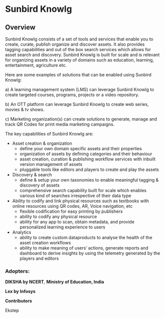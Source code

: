# Sunbird Knowlg

## Overview

Sunbird Knowlg consists of a set of tools and services that enable you to create, curate, publish organize and discover assets. It also provides tagging capabilities and out of the box search services which allows for asset search and discovery. Sunbird Knowlg is built for scale and is relevant for organizing assets in a variety of domains such as education, learning, entertainment, agriculture etc.

Here are some examples of solutions that can be enabled using Sunbird Knowlg:&#x20;

a) A learning management system (LMS) can leverage Sunbird Knowlg to create targeted courses, programs, projects or a video repository.&#x20;

b) An OTT platform can leverage Sunbird Knowlg to create web series, movies & tv shows.&#x20;

c) Marketing organization(s) can create solutions to generate, manage and track QR Codes for print media marketing campaigns.

The key capabilities of Sunbird Knowlg are:

* Asset creation & organization
  * define your own domain specific assets and their properties&#x20;
  * organization of assets by defining categories and their behaviour&#x20;
  * asset creation, curation & publishing workflow services with inbuilt version management of assets&#x20;
  * pluggable tools like editors and players to create and play the assets
* Discovery & search
  * define & setup your own taxonomies to enable meaningful tagging & discovery of assets
  * comprehensive search capability built for scale which enables various kind of searches irrespective of their data type
* Ability to codify and link physical resources such as textbooks with online resources using QR codes, AR, Voice navigation, etc&#x20;
  * flexible codification for easy printing by publishers&#x20;
  * ability to codify any physical resource
  * ability for any app to scan, obtain metadata, and provide personalized learning experience to users&#x20;
* Analytics&#x20;
  * ability to create custom dataproducts to analyse the health of the asset creation workflows&#x20;
  * ability to make meaning of users’ actions, generate reports and dashboard to derive insights by using the telemetry generated by the players and editors

### Adopters:&#x20;

**DIKSHA by NCERT**_,_ **Ministry of Education, India**&#x20;

**Lex by Infosys**

**Contributors**

Ekstep&#x20;

